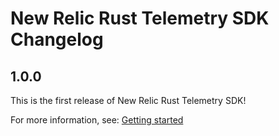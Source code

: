 # New Relic Rust Telemetry SDK Changelog #

## 1.0.0 ##

This is the first release of New Relic Rust Telemetry SDK!

For more information, see: [Getting started](https://github.com/newrelic/newrelic-telemetry-sdk-rust/blob/main/README.md#getting-started)
